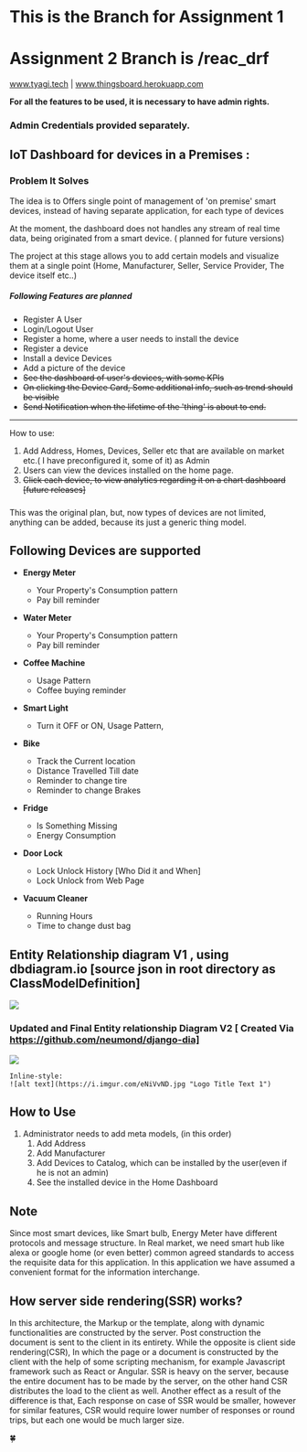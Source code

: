 # This is the Branch for Assignment 1
# Assignment 2 Branch is /reac_drf


www.tyagi.tech  |  www.thingsboard.herokuapp.com

**For all the features to be used, it is necessary to have admin rights.**

### **Admin Credentials provided separately.**



IoT Dashboard for devices in a Premises  :
----------------------------------------------------

### Problem It Solves

The idea is to Offers single point of management of 'on premise' smart devices, instead of having separate application, for each type of devices

At the moment, the dashboard does not handles any stream of real time data, being originated from a smart device. ( planned for future versions)

The project at this stage allows you to add certain models and visualize them at a single point (Home, Manufacturer, Seller, Service Provider, The device itself etc..)

##### Following Features are planned

- Register A User
- Login/Logout User
- Register  a home, where a user needs to install the device
- Register a device
- Install a device Devices
- Add a picture of the device
- ~~See the dashboard of user's devices, with some KPIs~~ 
- ~~On clicking the Device Card, Some additional info, such as trend should be visible~~
- ~~Send Notification when the lifetime of the 'thing' is about to end.~~

---------------------------------

How to use:

1. Add Address, Homes, Devices, Seller etc  that are available on market etc.( I have preconfigured it, some of it) as Admin
2.  Users can view the devices installed on the home page. 
3. ~~Click each device, to view analytics regarding it on a chart dashboard [future releases]~~

### 

This was the original plan, but, now types of devices are not limited, anything can be added, because its just a generic thing model.

Following Devices are supported 
---------------------------------

- **Energy Meter**
  - Your Property's Consumption pattern
  - Pay bill reminder

- **Water Meter**
  - Your Property's Consumption pattern
  - Pay bill reminder

- **Coffee Machine**
  - Usage Pattern
  - Coffee buying reminder

- **Smart Light**
  - Turn it OFF or ON, Usage Pattern, 

- **Bike**
  - Track the Current location
  - Distance Travelled Till date
  - Reminder to change tire
  - Reminder to change Brakes

- **Fridge**
  - Is Something Missing
  - Energy Consumption

- **Door Lock**
  - Lock Unlock History  [Who Did it and When]
  - Lock Unlock from Web Page

- **Vacuum Cleaner**
  - Running Hours
  - Time to change dust bag


## Entity Relationship diagram V1 , using dbdiagram.io [source json in root directory as ClassModelDefinition]

<img src="https://i.imgur.com/205T6KZ.png">

### Updated and Final Entity relationship Diagram V2 [  Created Via  https://github.com/neumond/django-dia]

<img src="https://i.imgur.com/K3ljT2C.png">



```
Inline-style: 
![alt text](https://i.imgur.com/eNiVvND.jpg "Logo Title Text 1")
```

## How to Use

1. Administrator needs to add meta models, (in this order)
   1. Add Address
   2. Add Manufacturer
   3. Add Devices to Catalog, which can be installed by the user(even if he is not an admin)
   4. See the installed device in the Home Dashboard

## Note

 Since most smart devices, like Smart bulb, Energy Meter have different
protocols and message structure. In Real market, we need smart hub like 
alexa or google home (or even better) common agreed standards to access the
 requisite data for this application. In this application we have assumed 
 a convenient format for the information interchange.

## How server side rendering(SSR) works?

In this architecture, the Markup or the template, along with dynamic functionalities are constructed by the server.
Post construction the document is sent to the client in its entirety. While the opposite is client side rendering(CSR), In which
the page or a document is constructed by the client with the help of some scripting mechanism, for example Javascript framework 
such as React or Angular. SSR is heavy on the server, because the entire document has to be made by the server, on the other hand 
CSR distributes the load to the client as well. Another effect as a result of the difference is that, Each response on case of SSR
would be smaller, however for similar features, CSR would require lower number of responses or round trips, but each one would be much larger size.


:four_leaf_clover:

 